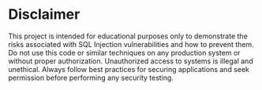 # Disclaimer

This project is intended for educational purposes only to demonstrate the risks associated with SQL Injection vulnerabilities and how to prevent them. Do not use this code or similar techniques on any production system or without proper authorization. Unauthorized access to systems is illegal and unethical. Always follow best practices for securing applications and seek permission before performing any security testing.